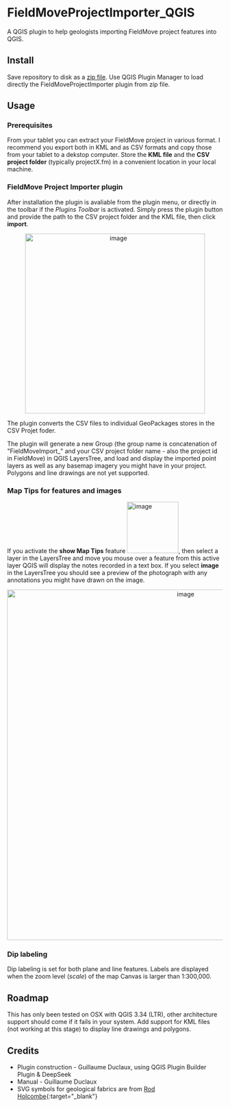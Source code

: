 # FieldMoveProjectImporter_QGIS
A QGIS plugin to help geologists importing FieldMove project features into QGIS. 

## Install

Save repository to disk as a [zip file](https://github.com/gduclaux/FieldMoveProjectImporter_QGIS/archive/refs/heads/main.zip). Use QGIS Plugin Manager to load directly the FieldMoveProjectImporter plugin from zip file.


## Usage 

### Prerequisites
From your tablet you can extract your FieldMove project in various format. I recommend you export both in KML and as CSV formats and copy those from your tablet to a dekstop computer. Store  the **KML file** and the **CSV project folder** (typically projectX.fm) in a convenient location in your local machine. 

### FieldMove Project Importer plugin
After installation the plugin is avaliable from the plugin menu, or directly in the toolbar if the *Plugins Toolbar* is activated. Simply press the plugin button and provide the path to the CSV project folder and the KML file, then click **import**.

<p align="center">
  <img width="420" alt="image" src="https://github.com/user-attachments/assets/23293c38-8afa-4b5a-9795-de55a790e81a" />
</p>

The plugin converts the CSV files to individual GeoPackages stores in the CSV Projet foder.

The plugin will generate a new Group (the group name is concatenation of "FieldMoveImport_" and your CSV project folder name - also the project id in FieldMove) in QGIS LayersTree, and load and display the imported point layers as well as any basemap imagery you might have in your project. Polygons and line drawings are not yet supported. 

### Map Tips for features and images
If you activate the **show Map Tips** feature <img width="120" alt="image" src="https://github.com/user-attachments/assets/08acd5ed-1586-4a81-8642-24436a3218b5"/>, then select a layer in the LayersTree and move you mouse over a feature from this active layer QGIS will display the notes recorded in a text box. If you select **image** in the LayersTree you should see a preview of the photograph with any annotations you might have drawn on the image.
<p align="center">
  <img width="818" alt="image" src="https://github.com/user-attachments/assets/a76e5de3-1e52-4fc6-b9f8-ac6fcc76525e" />
</p>

### Dip labeling
Dip labeling is set for both plane and line features. Labels are displayed when the zoom level (_scale_) of the map Canvas is larger than 1:300,000.


## Roadmap

This has only been tested on OSX with QGIS 3.34 (LTR), other architecture support should come if it fails in your system. Add support for KML files (not working at this stage) to display line drawings and polygons.

## Credits
   - Plugin construction - Guillaume Duclaux, using QGIS Plugin Builder Plugin & DeepSeek
   - Manual - Guillaume Duclaux
   - SVG symbols for geological fabrics are from [Rod Holcombe](https://www.holcombe.net.au/software/geoqsymbol.html#download){:target="_blank"}
